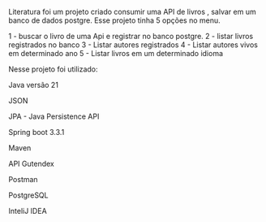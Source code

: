 Literatura foi um projeto criado consumir uma API de livros , salvar em um banco de dados postgre.
Esse projeto tinha 5 opções no menu.

1 - buscar o livro de uma Api e registrar no banco postgre.
2 - listar livros registrados no banco 
3 - Listar autores registrados
4 - Listar autores vivos em determinado ano
5 - Listar livros em um determinado idioma

Nesse projeto foi utilizado:

Java versão 21

JSON

JPA - Java Persistence API

Spring boot 3.3.1

Maven

API Gutendex

Postman

PostgreSQL

InteliJ IDEA
